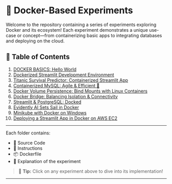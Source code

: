 # 🐳 Docker-Based Experiments

Welcome to the repository containing a series of experiments exploring Docker and its ecosystem! Each experiment demonstrates a unique use-case or concept—from containerizing basic apps to integrating databases and deploying on the cloud.

## 🔗 Table of Contents

1. [DOCKER BASICS: Hello World](https://github.com/sejalkamboj/dockerexp/tree/main/1.DOCKER%20BASICS_%20Hello%20World)
2. [Dockerized Streamlit Development Environment](https://github.com/sejalkamboj/dockerexp/tree/main/2.%20Dockerized%20Streamlit%20Development%20Environment)
3. [Titanic Survival Predictor: Containerized Streamlit App](https://github.com/sejalkamboj/dockerexp/tree/main/3.Titanic%20Survival%20Predictor%20Containerized%20Streamlit%20App)
4. [Containerized MySQL: Agile & Efficient 🐬](https://github.com/sejalkamboj/dockerexp/tree/main/4.%20Containerized%20MySQL_%20Agile%20%26%20Efficient%20%F0%9F%90%AC)
5. [Docker Volume Persistence: Bind Mounts with Linux Containers](https://github.com/sejalkamboj/dockerexp/tree/main/5.%20Docker%20Volume%20Persistence_%20Bind%20Mounts%20with%20Linux%20Containers_)
6. [Docker Bridge: Balancing Isolation & Connectivity](https://github.com/sejalkamboj/dockerexp/tree/main/6.%20Docker%20Bridge_%20Balancing%20Isolation%20%26%20Connectivity_)
7. [Streamlit & PostgreSQL: Docked](https://github.com/sejalkamboj/dockerexp/tree/main/7.%20Streamlit%20%26%20PostgreSQL%2C%20Docked)
8. [Evidently AI Sets Sail in Docker](https://github.com/sejalkamboj/dockerexp/tree/main/8.%20Evidently%20AI%20Sets%20Sail%20in%20Docker)
9. [Minikube with Docker on Windows](https://github.com/sejalkamboj/dockerexp/tree/main/9.%20Minikube%20with%20Docker%20on%20Windows)
10. [Deploying a Streamlit App in Docker on AWS EC2](https://github.com/sejalkamboj/dockerexp/tree/main/10.%20Deploying%20a%20Streamlit%20App%20in%20Docker%20on%20AWS%20EC2)

---

Each folder contains:
- 🚀 Source Code
- 📄 Instructions
- 📦 Dockerfile
- 📝 Explanation of the experiment

> 📌 **Tip:** Click on any experiment above to dive into its implementation!

---


